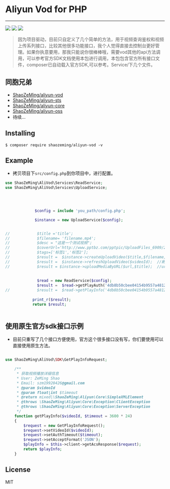 # Aliyun Vod for PHP

---
[![](https://travis-ci.org/ShaoZeMing/Aliyun-Vod.svg?branch=master)](https://travis-ci.org/ShaoZeMing/Aliyun-Vod) 
[![](https://img.shields.io/packagist/v/ShaoZeMing/aliyun-vod.svg)](https://packagist.org/packages/shaozeming/aliyun-vod) 
[![](https://img.shields.io/packagist/dt/ShaoZeMing/aliyun-vod.svg)](https://packagist.org/packages/stichoza/shaozeming/aliyun-vod)

> 因为项目驱动，目前只自定义了几个简单的方法，用于视频查询鉴权和视频上传系列接口，比较其他很多功能接口，我个人觉得直接去控制台更好管理。如果你执意要用，那我只能说你很棒棒哦，需要vod其他的api方法调用，可以参考官方SDK文档使用本包进行调用，本包包含官方所有接口文件，composer已自动载入官方SDK,可以参考。Service/下几个文件。


## 同胞兄弟

- [ShaoZeMing/aliyun-vod](https://github.com/ShaoZeMing/Aliyun-Vod)
- [ShaoZeMing/aliyun-sts](https://github.com/ShaoZeMing/Aliyun-Sts)
- [ShaoZeMing/aliyun-core](https://github.com/ShaoZeMing/Aliyun-Core)
- [ShaoZeMing/aliyun-oss](https://github.com/ShaoZeMing/Aliyun-Oss)
- 待续...


## Installing

```shell
$ composer require shaozeming/aliyun-vod -v
```

## Example

- 拷贝项目下`src/config.php`到你项目中，进行配置。
```php
use ShaoZeMing\AliVod\Services\ReadService;
use ShaoZeMing\AliVod\Services\UploadService;


 
 
             $config = include 'you_path/config.php';

             $instance = new UploadService($config);


//            $title ='title';
//            $filename= 'filename.mp4';
//            $desc = "这是一个测试视频";
//            $coverUrl='http://www.pptbz.com/pptpic/UploadFiles_6909/201203/2012031220134655.jpg';
//            $tags=['标签1','标签2'];
//            $result =  $instance->createUploadVideo($title,$filename,$desc,$coverUrl, $tags);  //获取视频上传地址和凭证
//            $result =  $instance->refreshUploadVideo($videoId);  //刷新视频上传凭证
//            $result = $instance->uploadMediaByURL($url,$title);  //url 拉去视屏上传
            
            
              $read = new ReadService($config);
              $result =  $read->getPlayAuth('4db8b50cbee04154b9557a4812a27584'); // 获取播放权限参数
//            $result =  $read->getPlayInfo('4db8b50cbee04154b9557a4812a27584'); // 获取播放信息
            
            print_r($result);
            return $result;
       


```

## 使用原生官方sdk接口示例
- 目前只重写了几个接口方便使用，官方这个很多接口没有写，你们要使用可以直接使用原生方法。

```php

use ShaoZeMing\AliVod\SDK\GetPlayInfoRequest;

    /**
     * 获取视频播放详细信息
     * User: ZeMing Shao
     * Email: szm19920426@gmail.com
     * @param $videoId
     * @param float|int $timeout
     * @return mixed|\ShaoZeMing\Aliyun\Core\SimpleXMLElement
     * @throws \ShaoZeMing\Aliyun\Core\Exception\ClientException
     * @throws \ShaoZeMing\Aliyun\Core\Exception\ServerException
     */
    function getPlayInfo($videoId, $timeout = 3600 * 24)
    {
        $request = new GetPlayInfoRequest();
        $request->setVideoId($videoId);
        $request->setAuthTimeout($timeout);
        $request->setAcceptFormat('JSON');
        $playInfo = $this->client->getAcsResponse($request);
        return $playInfo;
    }


```

## License

MIT

